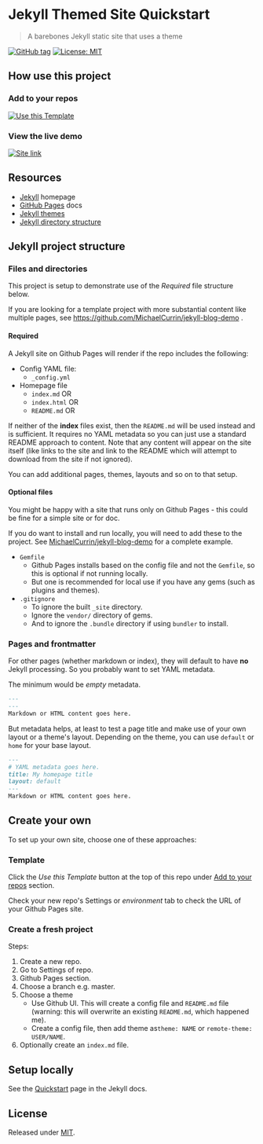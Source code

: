 # Jekyll Themed Site Quickstart
> A barebones Jekyll static site that uses a theme

[![GitHub tag](https://img.shields.io/github/tag/MichaelCurrin/jekyll-themed-site-quickstart)](https://github.com/MichaelCurrin/jekyll-themed-site-quickstart/tags/)
[![License: MIT](https://img.shields.io/badge/License-MIT-blue)](#license)


## How use this project

### Add to your repos

[![Use this Template](https://img.shields.io/badge/Use_this_Template-green?style=for-the-badge)](https://github.com/MichaelCurrin/jekyll-themed-site-quickstart/generate)

### View the live demo

[![Site link](https://img.shields.io/badge/GH_Pages-jekyll_themed_site_quickstart-green?style=for-the-badge)](https://michaelcurrin.github.io/jekyll-themed-site-quickstart/)


<!-- If editing your own copy of this template, you can deleted the sections below and relace with your own content -->

## Resources

- [Jekyll](https://jekyllrb.com/) homepage
- [GitHub Pages](https://pages.github.com/) docs
- [Jekyll themes](https://jekyllrb.com/docs/themes/)
- [Jekyll directory structure](https://jekyllrb.com/docs/structure/)


## Jekyll project structure

### Files and directories

This project is setup to demonstrate use of the _Required_ file structure below.

If you are looking for a template project with more substantial content like multiple pages, see https://github.com/MichaelCurrin/jekyll-blog-demo . 

#### Required

A Jekyll site on Github Pages will render if the repo includes the following:

- Config YAML file:
    - `_config.yml`
- Homepage file
    - `index.md` OR
    - `index.html` OR
    - `README.md` OR

If neither of the **index** files exist, then the `README.md` will be used instead and is sufficient. It requires no YAML metadata so you can just use a standard README approach to content. Note that any content will appear on the site itself (like links to the site and link to the README which will attempt to download from the site if not ignored).

You can add additional pages, themes, layouts and so on to that setup.

#### Optional files

You might be happy with a site that runs only on Github Pages - this could be fine for a simple site or for doc. 

If you do want to install and run locally, you will need to add these to the project. See [MichaelCurrin/jekyll-blog-demo](https://github.com/MichaelCurrin/jekyll-blog-demo) for a complete example.

- `Gemfile`
    - Github Pages installs based on the config file and not the `Gemfile`, so this is optional if not running locally. 
    - But one is recommended for local use if you have any gems (such as plugins and themes).
- `.gitignore`
    - To ignore the built `_site` directory.
    - Ignore the `vendor/` directory of gems.
    - And to ignore the `.bundle` directory if using `bundler` to install.


### Pages and frontmatter

For other pages (whether markdown or index), they will default to have **no** Jekyll processing. So you probably want to set YAML metadata. 

The minimum would be _empty_ metadata.

```markdown
---
---
Markdown or HTML content goes here.

```

But metadata helps, at least to test a page title and make use of your own layout or a theme's layout. Depending on the theme, you can use `default` or `home` for your base layout.

```markdown
---
# YAML metadata goes here.
title: My homepage title
layout: default
---
Markdown or HTML content goes here.

```


## Create your own

To set up your own site, choose one of these approaches:

### Template

Click the _Use this Template_ button at the top of this repo under [Add to your repos](#add-to-your-repos) section.

Check your new repo's Settings or _environment_ tab to check the URL of your Github Pages site.


### Create a fresh project

Steps:

1. Create a new repo.
1. Go to Settings of repo.
1. Github Pages section.
1. Choose a branch e.g. master.
1. Choose a theme
    - Use Github UI. This will create a config  file and `README.md` file (warning: this will overwrite an existing `README.md`, which happened me).
    - Create a config file, then add theme as`theme: NAME` or `remote-theme: USER/NAME`.
1. Optionally create an `index.md` file.


## Setup locally

See the [Quickstart](https://jekyllrb.com/docs/) page in the Jekyll docs.


## License

Released under [MIT](/LICENSE).
